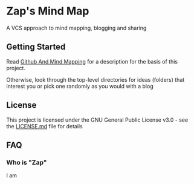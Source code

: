 # Zap's Mind Map
A VCS approach to mind mapping, blogging and sharing

## Getting Started
Read [Github And Mind Mapping](git-mind-mapping/READMD.md) for a description for the basis of this project.

Otherwise, look through the top-level directories for ideas (folders) that interest you or pick one randomly as you would with a blog

## License
This project is licensed under the GNU General Public License v3.0 - see the [LICENSE.md](LICENSE.md) file for details

## FAQ
### Who is "Zap"
I am
